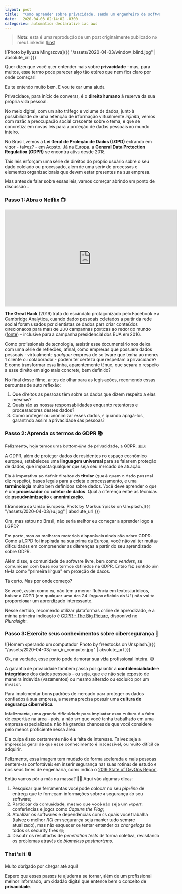 ```yaml
---
layout: post
title:  "Como aprender sobre privacidade, sendo um engenheiro de software"
date:   2020-04-03 02:14:02 -0300
categories: automation declarative iac aws
---
```


> **Nota:** esta é uma reprodução de um post originalmente publicado no meu Linkedin ([link](https://www.linkedin.com/pulse/como-aprender-sobre-privacidade-sendo-um-engenheiro-de-nascimento/))

![Photo by Ilyuza Mingazova]({{ "/assets/2020-04-03/window_blind.jpg" | absolute_url }})

Quer dizer que você quer entender mais sobre **privacidade** - mas, para muitos, esse termo pode parecer algo tão etéreo que nem fica claro por onde começar!

Eu te entendo muito bem. E vou te dar uma ajuda.

Privacidade, para início de conversa, é o **direito humano** à reserva da sua própria vida pessoal.

No meio digital, com um alto tráfego e volume de dados, junto à possibilidade de uma retenção de informação virtualmente *infinita*, vemos com razão a preocupação social crescente sobre o tema, e que se concretiza em novas leis para a proteção de dados pessoais no mundo inteiro.

No Brasil, vemos a **Lei Geral de Proteção de Dados (LGPD)** entrando em vigor - [talvez?](https://www.camara.leg.br/noticias/626827-proposta-adia-para-2022-a-vigencia-da-lei-geral-de-protecao-de-dados-pessoais/) - em Agosto. Já na Europa, a **General Data Protection Regulation (GDPR)** se encontra ativa desde 2018.

Tais leis enforçam uma série de direitos do próprio usuário sobre o seu dado coletado ou processado, além de uma série de processos e elementos organizacionais que devem estar presentes na sua empresa.

Mas antes de falar sobre essas leis, vamos começar abrindo um ponto de discussão...

### Passo 1: Abra o Netflix 📺

<iframe width="560" height="315" src="https://www.youtube.com/embed/iX8GxLP1FHo" frameborder="0" allow="autoplay; encrypted-media" allowfullscreen></iframe>

**The Great Hack** (2019) trata do escândalo protagonizado pelo Facebook e a Cambridge Analytica, quando dados pessoais coletados a partir da rede social foram usados por cientistas de dados para criar conteúdos direcionados para mais de 200 campanhas políticas ao redor do mundo ([fonte](https://www.nation.co.ke/news/politics/How-Cambridge-Analytica-influenced-Kenyan-poll/1064-4349034-le7xbuz/index.html)) - inclusive para a campanha presidencial dos EUA em 2016.

Como profissionais de tecnologia, assistir esse documentário nos deixa com uma série de reflexões, afinal, como empresas que possuem dados pessoais - virtualmente _qualquer_ empresa de software que tenha ao menos 1 cliente ou colaborador - podem ter certeza que respeitam a privacidade? E como transformar essa linha, aparentemente tênue, que separa o respeito a esse direito em algo mais concreto, bem definido?

No final desse filme, antes de olhar para as legislações, recomendo essas perguntas de auto reflexão:

1. Que direitos as pessoas têm sobre os dados que dizem respeito a elas mesmas?
2. Quais são as nossas responsabilidades enquanto retentores e processadores desses dados?
3. Como proteger ou anonimizar esses dados, e quando apagá-los, garantindo assim a privacidade das pessoas?

### Passo 2: Aprenda os termos do GDPR 📚

Felizmente, hoje temos uma *bottom-line* de privacidade, a GDPR. 🇪🇺

A GDPR, além de proteger dados de residentes no espaço econômico europeu, estabeleceu uma **linguagem universal** para se falar em proteção de dados, que impacta qualquer que seja seu mercado de atuação.

Ela é imperativa ao definir direitos do **titular** (que é quem o dado pessoal diz respeito), bases legais para a coleta e processamento, e uma **terminologia** muito bem definidos sobre dados. Você deve aprender o que é um **processador** ou **coletor de dados**. Qual a diferença entre as técnicas de **pseudonimização** e **anonimização**.

![Bandeira da União Europeia. Photo by Markus Spiske on Unsplash.]({{ "/assets/2020-04-03/eu.jpg" | absolute_url }})

Ora, mas estou no Brasil, não seria melhor eu começar a aprender logo a LGPD?

Em parte, mas os melhores materiais disponíveis ainda são sobre GDPR. Como a LGPD foi inspirada na sua prima da Europa, você não vai ter muitas dificuldades em compreender as diferenças a partir do seu aprendizado sobre GDPR.

Além disso, a comunidade de software livre, bem como *vendors*, se comunicam com base nos termos definidos na GDPR. Então faz sentido sim tê-la como "primeira língua" em proteção de dados.

Tá certo. Mas por onde começo?

Se você, assim como eu, não tem a menor fluência em textos jurídicos, baixar a GDPR (em qualquer uma das 24 línguas oficiais da UE) não vai te proporcionar um aprendizado interessante.

Nesse sentido, recomendo utilizar plataformas online de aprendizado, e a minha primeira indicação é [GDPR - The Big Picture](https://app.pluralsight.com/courses/gdpr-big-picture), disponível no *Pluralsight*.

### Passo 3: Exercite seus conhecimentos sobre cibersegurança 🎩

![Homem operando um computador. Photo by freestocks on Unsplash.]({{ "/assets/2020-04-03/man_in_computer.jpg" | absolute_url }})

Ok, na verdade, esse ponto pode demorar sua vida profissional inteira. 😅

A garantia de privacidade também passa por garantir a **confidencialidade** e **integridade** dos dados pessoais - ou seja, que ele não seja exposto de maneira indevida (vazamentos) ou mesmo alterado ou excluído por um invasor.

Para implementar bons padrões de mercado para proteger os dados confiados à sua empresa, a mesma precisa possuir uma **cultura de segurança cibernética**.

Infelizmente, uma grande dificuldade para implantar essa cultura é a falta de expertise na área - pois, a não ser que você tenha trabalhado em uma empresa especializada, não há grandes chances de que você considere pelo menos proficiente nessa área.

E a culpa disso certamente não é a falta de interesse. Talvez seja a impressão geral de que esse conhecimento é inacessível, ou muito difícil de adquirir.

Felizmente, essa imagem tem mudado de forma acelerada e mais pessoas sentem-se confortáveis em inserir segurança nas suas rotinas de estudo e nos seus times de engenharia, como indica o [2019 State of DevOps Report](https://puppet.com/resources/report/state-of-devops-report/).

Então vamos pôr a mão na massa? 👩‍💻 Aqui vão algumas dicas:

1. Pesquisar que ferramentas você pode colocar no seu *pipeline* de entrega que te forneçam informações sobre a segurança do seu software;
2. Participar da comunidade, mesmo que você não seja um *expert*: conferências e jogos como *Capture the Flag*;
3. Atualizar os softwares e dependências com os quais você trabalha (talvez o melhor *ROI* em segurança seja manter tudo sempre atualizado), mas não esquecer de tentar entender os *changelogs* de todos os security fixes 🤓;
4. Discutir os resultados de *penetration tests* de forma coletiva, revisitando os problemas através de *blameless postmortems*.

### That's it! 🔒

Muito obrigado por chegar até aqui!

Espero que esses passos te ajudem a se tornar, além de um profissional melhor informado, um cidadão digital que entende bem o conceito de **privacidade**.
